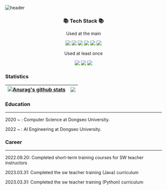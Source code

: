![header](https://capsule-render.vercel.app/api?type=waving&color=28A0FF&height=200&section=header&text=Onki's%20Github&fontSize=90)

<div align="center"> 
	
### :books: Tech Stack :books:
Used at the main
<p>
	<a>
		<img src="https://img.shields.io/badge/HTML5-E34F26?style=flat&logo=html5&logoColor=white" />
		<img src="https://img.shields.io/badge/CSS3-1572B6?style=flat&logo=css3&logoColor=white"/>
		<img src="https://img.shields.io/badge/JavaScript-F7DF1E?style=flat&logo=javascript&logoColor=white"/>
		<img src="https://img.shields.io/badge/Android-3DDC84?style=flat&logo=android&logoColor=white" />
		<img src="https://img.shields.io/badge/spring-6DB33F?style=flat&logo=spring&logoColor=white"> 
		<img src="https://img.shields.io/badge/Amazon AWS-232F3E?style=flat&logo=amazonaws&logoColor=white"/>
	</a>
</p>

Used at least once
<p>
	<a>
		<img src="https://img.shields.io/badge/flask-000000?style=flat&logo=flask&logoColor=white">
		<img src="https://img.shields.io/badge/Flutter-02569B?style=flat&logo=flutter&logoColor=white"/>
		<img src="https://img.shields.io/badge/Dart-0175C2?style=flat&logo=dart&logoColor=white"/>
	</a>
</p>

</div>

### Statistics
| <a href="https://github.com/monki4746/github-readme-stats"><img align="center" src="https://github-readme-stats.vercel.app/api?username=monki4746&show_icons=true&include_all_commits=true&theme=buefy&hide_border=true" alt="Anurag's github stats" /></a> | <a href="https://github.com/monki4746/github-readme-stats"><img align="center" src="https://github-readme-stats.vercel.app/api/top-langs/?username=monki4746&layout=compact&theme=buefy&hide_border=true" /></a> |
| ------------- | ------------- |


### Education
-----
2020 ~ : Computer Science at Dongseo University.

2022 ~ : AI Engineering at Dongseo University.


### Career
---
 <p>2022.09.20: Completed short-term training courses for SW teacher instructors </p> 
 <p>2023.03.31: Completed the sw teacher training (Java) curriculum</p>
 2023.03.31: Completed the sw teacher training (Python) curriculum


### 

